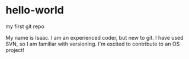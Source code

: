 # hello-world
my first git repo


My name is Isaac. I am an experienced coder, but new to git. I have used SVN, so I am familiar with versioning. 
I'm excited to contribute to an OS project!
